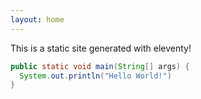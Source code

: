 ```yaml
---
layout: home
---
```


This is a static site generated with eleventy!


```java
public static void main(String[] args) {
  System.out.println("Hello World!")
}
```